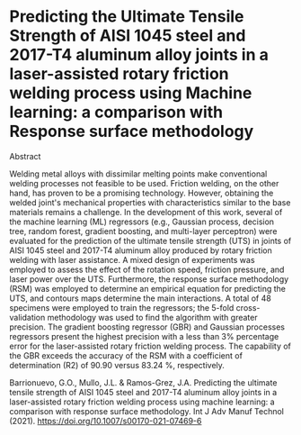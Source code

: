 # Predicting the Ultimate Tensile Strength of AISI 1045 steel and 2017-T4 aluminum alloy joints in a laser-assisted rotary friction welding process using Machine learning: a comparison with Response surface methodology

Abstract

Welding metal alloys with dissimilar melting points make conventional welding processes not feasible to be used. Friction welding, on the other hand, has proven to be a promising technology. However, obtaining the welded joint's mechanical properties with characteristics similar to the base materials remains a challenge. In the development of this work, several of the machine learning (ML) regressors (e.g., Gaussian process, decision tree, random forest, gradient boosting, and multi-layer perceptron) were evaluated for the prediction of the ultimate tensile strength (UTS) in joints of AISI 1045 steel and 2017-T4 aluminum alloy produced by rotary friction welding with laser assistance. A mixed design of experiments was employed to assess the effect of the rotation speed, friction pressure, and laser power over the UTS. Furthermore, the response surface methodology (RSM) was employed to determine an empirical equation for predicting the UTS, and contours maps determine the main interactions. A total of 48 specimens were employed to train the regressors; the 5-fold cross-validation methodology was used to find the algorithm with greater precision. The gradient boosting regressor (GBR) and Gaussian processes regressors present the highest precision with a less than 3% percentage error for the laser-assisted rotary friction welding process. The capability of the GBR exceeds the accuracy of the RSM with a coefficient of determination (R2) of 90.90 versus 83.24 %, respectively. 

Barrionuevo, G.O., Mullo, J.L. & Ramos-Grez, J.A. Predicting the ultimate tensile strength of AISI 1045 steel and 2017-T4 aluminum alloy joints in a laser-assisted rotary friction welding process using machine learning: a comparison with response surface methodology. Int J Adv Manuf Technol (2021). https://doi.org/10.1007/s00170-021-07469-6
